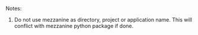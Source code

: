 

Notes:

1. Do not use mezzanine as directory, project or application name. This will conflict with mezzanine python package if done. 

